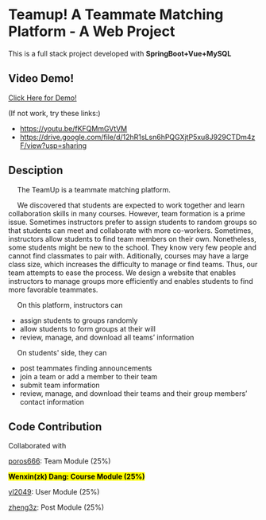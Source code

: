 # Teamup! A Teammate Matching Platform - A Web Project
This is a full stack project developed with **SpringBoot+Vue+MySQL**

## Video Demo!
[Click Here for Demo!](https://youtu.be/fKFQMmGVtVM) 

(If not work, try these links:)
- https://youtu.be/fKFQMmGVtVM
- https://drive.google.com/file/d/12hR1sLsn6hPQGXjtP5xu8J929CTDm4zF/view?usp=sharing

## Desciption
&emsp; The TeamUp is a teammate matching platform. 

&emsp; We discovered that students are expected to work together and learn collaboration skills in many courses. However, team formation is a prime issue. Sometimes instructors prefer to assign students to random groups so that students can meet and collaborate with more co-workers. Sometimes, instructors allow students to find team members on their own. Nonetheless, some students might be new to the school. They know very few people and cannot find classmates to pair with. Aditionally, courses may have a large class size, which increases the difficulty to manage or find teams. Thus, our team attempts to ease the process. We design a website that enables instructors to manage groups more efficiently and enables students to find more favorable teammates. 

&emsp; On this platform, instructors can 
- assign students to groups randomly
- allow students to form groups at their will
- review, manage, and download all teams’ information
  
&emsp; On students' side, they can
- post teammates finding announcements
- join a team or add a member to their team
- submit team information
- review, manage, and download their teams and their group members’ contact information


## Code Contribution
Collaborated with 

[poros666](https://github.com/poros666): Team Module (25%)

**<mark>Wenxin(zk) Dang: Course Module (25%)</mark>**

[yl2049](https://github.com/yl2049): User Module (25%)

[zheng3z](https://github.com/zheng3z): Post Module (25%)


